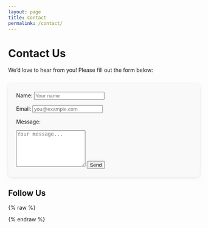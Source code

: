 ```yaml
---
layout: page
title: Contact
permalink: /contact/
---
```

# Contact Us

We’d love to hear from you! Please fill out the form below:

<form action="https://formspree.io/f/mnnbeqjb" method="POST" class="contact-form">
  <label for="name">Name:</label>
  <input type="text" id="name" name="name" placeholder="Your name" required>

  <label for="email">Email:</label>
  <input type="email" id="email" name="_replyto" placeholder="you@example.com" required>

  <label for="message">Message:</label>
  <textarea id="message" name="message" rows="6" placeholder="Your message..." required></textarea>

  <input type="submit" value="Send">
</form>

## Follow Us

{% raw %}
<div class="social-icons">
  <a href="https://www.facebook.com/koreanadopteestogether" target="_blank" aria-label="Facebook">
    <i class="fab fa-facebook-square fa-2x"></i>
  </a>
  <a href="https://www.instagram.com/koreanadopteestogether/" target="_blank" aria-label="Instagram">
    <i class="fab fa-instagram fa-2x"></i>
  </a>
</div>
{% endraw %}

<style>
.contact-form {
  max-width: 600px;
  margin: 2em auto;
  padding: 1.5em;
  background-color: #f9f9f9;
  border-radius: 8px;
  box-shadow: 0 2px 10px rgba(0, 0, 0, 0.1);
}
.contact-fo
